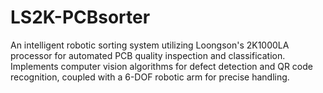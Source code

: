 # LS2K-PCBsorter
An intelligent robotic sorting system utilizing Loongson's 2K1000LA processor for automated PCB quality inspection and classification. Implements computer vision algorithms for defect detection and QR code recognition, coupled with a 6-DOF robotic arm for precise handling.
